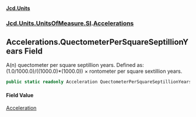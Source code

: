 #### [Jcd.Units](index.md 'index')
### [Jcd.Units.UnitsOfMeasure.SI](Jcd.Units.UnitsOfMeasure.SI.md 'Jcd.Units.UnitsOfMeasure.SI').[Accelerations](Accelerations.md 'Jcd.Units.UnitsOfMeasure.SI.Accelerations')

## Accelerations.QuectometerPerSquareSeptillionYears Field

A(n) quectometer per square septillion years. Defined as: (1.0/1000.0)/((1000.0)*(1000.0)) × rontometer per square sextillion years.

```csharp
public static readonly Acceleration QuectometerPerSquareSeptillionYears;
```

#### Field Value
[Acceleration](Acceleration.md 'Jcd.Units.UnitTypes.Acceleration')